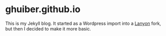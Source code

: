 # ghuiber.github.io

This is my Jekyll blog. It started as a Wordpress import into a [Lanyon](https://github.com/poole/lanyon) fork, but then I decided to make it more basic.
